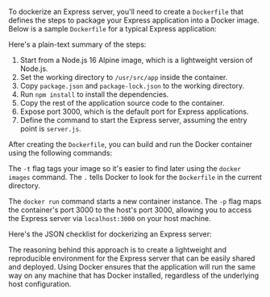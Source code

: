 To dockerize an Express server, you'll need to create a `Dockerfile` that defines the steps to package your Express application into a Docker image. Below is a sample `Dockerfile` for a typical Express application:


Here's a plain-text summary of the steps:

1. Start from a Node.js 16 Alpine image, which is a lightweight version of Node.js.
2. Set the working directory to `/usr/src/app` inside the container.
3. Copy `package.json` and `package-lock.json` to the working directory.
4. Run `npm install` to install the dependencies.
5. Copy the rest of the application source code to the container.
6. Expose port 3000, which is the default port for Express applications.
7. Define the command to start the Express server, assuming the entry point is `server.js`.

After creating the `Dockerfile`, you can build and run the Docker container using the following commands:


The `-t` flag tags your image so it's easier to find later using the `docker images` command. The `.` tells Docker to look for the `Dockerfile` in the current directory.

The `docker run` command starts a new container instance. The `-p` flag maps the container's port 3000 to the host's port 3000, allowing you to access the Express server via `localhost:3000` on your host machine.

Here's the JSON checklist for dockerizing an Express server:


The reasoning behind this approach is to create a lightweight and reproducible environment for the Express server that can be easily shared and deployed. Using Docker ensures that the application will run the same way on any machine that has Docker installed, regardless of the underlying host configuration.